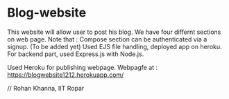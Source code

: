 # Blog-website
This website will allow user to post his blog.
We have four differnt sections on web page.
Note that : Compose section can be authenticated via a signup. (To be added yet)
Used EJS file handling, deployed app on heroku.
For backend part, used Express.js with Node.js.

Used Heroku for publishing webpage.
Webpagfe at : https://blogwebsite1212.herokuapp.com/

// Rohan Khanna, IIT Ropar
